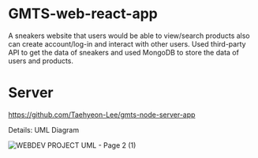 # GMTS-web-react-app
A sneakers website that users would be able to view/search products also can create account/log-in and interact with other users. Used third-party API to get the data of sneakers and used MongoDB to store the data of users and products.

# Server
https://github.com/Taehyeon-Lee/gmts-node-server-app

Details:
UML Diagram

![WEBDEV PROJECT UML - Page 2 (1)](https://user-images.githubusercontent.com/98004673/207636164-4e9693a5-ff89-4603-88dd-bd198efd8103.png)
